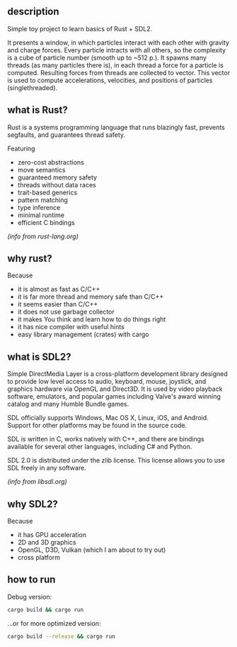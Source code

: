 ## description

Simple toy project to learn basics of Rust + SDL2.

It presents a window, in which particles interact with each other with gravity and charge forces. Every particle intracts with all others, so  the complexity is a cube of particle number (smooth up to ~512 p.). It spawns many threads (as many particles there is), in each thread a force for a particle is computed. Resulting forces from threads are collected to vector. This vector is used to compute accelerations, velocities, and positions of particles (singlethreaded).

## what is Rust? 

Rust is a systems programming language that runs blazingly fast, prevents segfaults, and guarantees thread safety.

Featuring

* zero-cost abstractions
* move semantics
* guaranteed memory safety
* threads without data races
* trait-based generics
* pattern matching
* type inference
* minimal runtime
* efficient C bindings

*(info from rust-lang.org)*

## why rust?

Because

* it is almost as fast as C/C++
* it is far more thread and memory safe than C/C++
* it seems easier than C/C++
* it does not use garbage collector
* it makes You think and learn how to do things right
* it has nice compiler with useful hints
* easy library management (crates) with cargo

## what is SDL2?

Simple DirectMedia Layer is a cross-platform development library designed to provide low level access to audio, keyboard, mouse, joystick, and graphics hardware via OpenGL and Direct3D. It is used by video playback software, emulators, and popular games including Valve's award winning catalog and many Humble Bundle games.

SDL officially supports Windows, Mac OS X, Linux, iOS, and Android. Support for other platforms may be found in the source code.

SDL is written in C, works natively with C++, and there are bindings available for several other languages, including C# and Python.

SDL 2.0 is distributed under the zlib license. This license allows you to use SDL freely in any software.

*(info from libsdl.org)*

## why SDL2?

Because

* it has GPU acceleration
* 2D and 3D graphics
* OpenGL, D3D, Vulkan (which I am about to try out)
* cross platform

## how to run

Debug version:

```bash
cargo build && cargo run
```

...or for more optimized version:


```bash
cargo build --release && cargo run
```

